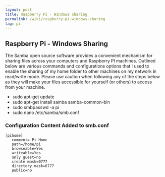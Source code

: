 ```yaml
---
layout: post
title: Raspberry Pi - Windows Sharing
permalink: /wiki/raspberry-pi-windows-sharing
tag: pi
---
```


## Raspberry Pi - Windows Sharing
The Samba open source software provides a convenient mechanism for sharing files across your computers and Raspberry PI machines.  Outlined below are various commands and configurations options that I used to enable the sharing of my home folder to other machines on my network in read/write mode.  Please use caution when following any of the steps below as they will make your files accessible for yourself (or others) to access from your machine.

  * sudo apt-get update
  * sudo apt-get install samba samba-common-bin
  * sudo smbpasswd -a pi
  * sudo nano /etc/samba/smb.conf

### Configuration Content Added to smb.conf
```
[pihome]
   comment= Pi Home
   path=/home/pi
   browseable=Yes
   writeable=Yes
   only guest=no
   create mask=0777
   directory mask=0777
   public=no
```
